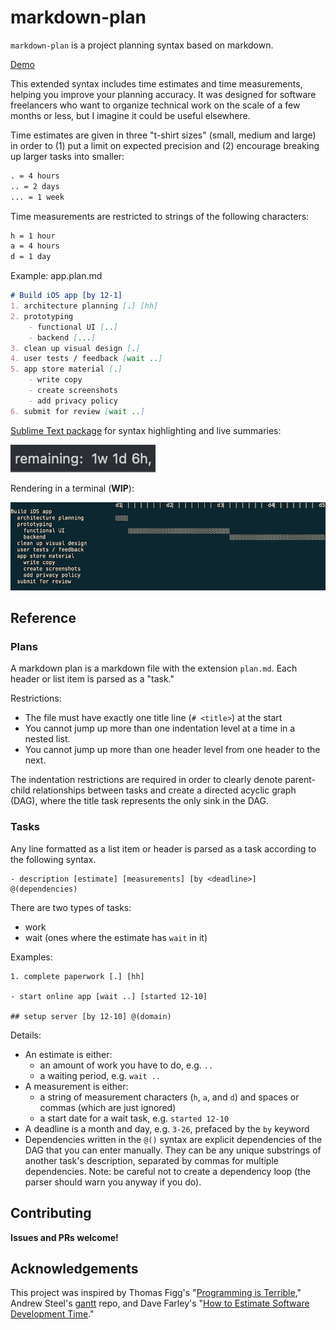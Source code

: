 # markdown-plan

`markdown-plan` is a project planning syntax based on markdown. 

[Demo](https://rexgarland.dev/app/markdown-plan/)

This extended syntax includes time estimates and time measurements, helping you improve your planning accuracy. It was designed for software freelancers who want to organize technical work on the scale of a few months or less, but I imagine it could be useful elsewhere.

Time estimates are given in three "t-shirt sizes" (small, medium and large) in order to (1) put a limit on expected precision and (2) encourage breaking up larger tasks into smaller:
```txt
. = 4 hours
.. = 2 days
... = 1 week
```

Time measurements are restricted to strings of the following characters:
```txt
h = 1 hour
a = 4 hours
d = 1 day
```

Example: app.plan.md

```md
# Build iOS app [by 12-1]
1. architecture planning [.] [hh]
2. prototyping
	- functional UI [..]
	- backend [...]
3. clean up visual design [.]
4. user tests / feedback [wait ..]
5. app store material [.]
	- write copy
	- create screenshots
	- add privacy policy
6. submit for review [wait ..]
```

[Sublime Text package](https://github.com/rexgarland/MarkdownPlan) for syntax highlighting and live summaries:

![status-bar](images/status-bar.png)

Rendering in a terminal (**WIP**):

![gantt chart rendered in the terminal](images/example.png)

## Reference

### Plans

A markdown plan is a markdown file with the extension `plan.md`. Each header or list item is parsed as a "task."

Restrictions:
* The file must have exactly one title line (`# <title>`) at the start
* You cannot jump up more than one indentation level at a time in a nested list.
* You cannot jump up more than one header level from one header to the next.

The indentation restrictions are required in order to clearly denote parent-child relationships between tasks and create a directed acyclic graph (DAG), where the title task represents the only sink in the DAG.

### Tasks

Any line formatted as a list item or header is parsed as a task according to the following syntax.
```
- description [estimate] [measurements] [by <deadline>] @(dependencies)
```

There are two types of tasks:
- work
- wait (ones where the estimate has `wait` in it)

Examples:
```
1. complete paperwork [.] [hh]

- start online app [wait ..] [started 12-10]

## setup server [by 12-10] @(domain)
```

Details:
- An estimate is either:
	- an amount of work you have to do, e.g. `..`
	- a waiting period, e.g. `wait ..`
- A measurement is either:
	- a string of measurement characters (`h`, `a`, and `d`) and spaces or commas (which are just ignored)
	- a start date for a wait task, e.g. `started 12-10`
- A deadline is a month and day, e.g. `3-26`, prefaced by the `by` keyword
- Dependencies written in the `@()` syntax are explicit dependencies of the DAG that you can enter manually. They can be any unique substrings of another task's description, separated by commas for multiple dependencies. Note: be careful not to create a dependency loop (the parser should warn you anyway if you do).

## Contributing

**Issues and PRs welcome!**

## Acknowledgements

This project was inspired by Thomas Figg's "[Programming is Terrible](https://www.youtube.com/watch?v=csyL9EC0S0c)," Andrew Steel's [gantt](https://github.com/andrew-ls/gantt) repo, and Dave Farley's "[How to Estimate Software Development Time](https://www.youtube.com/watch?v=v21jg8wb1eU)."
